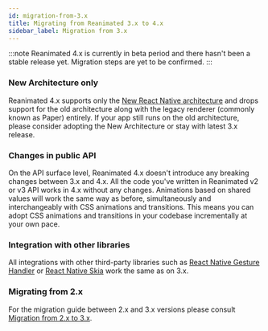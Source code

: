 ```yaml
---
id: migration-from-3.x
title: Migrating from Reanimated 3.x to 4.x
sidebar_label: Migration from 3.x
---
```


:::note
Reanimated 4.x is currently in beta period and there hasn't been a stable release yet. Migration steps are yet to be confirmed.
:::

### New Architecture only

Reanimated 4.x supports only the [New React Native architecture](https://reactnative.dev/architecture/landing-page) and drops support for the old architecture along with the legacy renderer (commonly known as Paper) entirely. If your app still runs on the old architecture, please consider adopting the New Architecture or stay with latest 3.x release.

### Changes in public API

On the API surface level, Reanimated 4.x doesn't introduce any breaking changes between 3.x and 4.x. All the code you've written in Reanimated v2 or v3 API works in 4.x without any changes. Animations based on shared values will work the same way as before, simultaneously and interchangeably with CSS animations and transitions. This means you can adopt CSS animations and transitions in your codebase incrementally at your own pace.

### Integration with other libraries

All integrations with other third-party libraries such as [React Native Gesture Handler](https://docs.swmansion.com/react-native-gesture-handler/docs/) or [React Native Skia](https://shopify.github.io/react-native-skia/) work the same as on 3.x.

### Migrating from 2.x

For the migration guide between 2.x and 3.x versions please consult [Migration from 2.x to 3.x](/docs/guides/migration-from-2.x.md).
